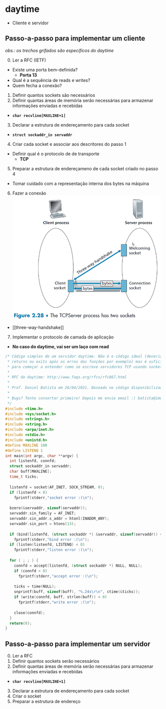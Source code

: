 # daytime

- Cliente e servidor

## Passo-a-passo para implementar um cliente

_obs.: os trechos grifados são específicos do daytime_

0. Ler a RFC (IETF)
- Existe uma porta bem-definida?
  - **Porta 13**
- Qual é a sequência de reads e writes?
- Quem fecha a conexão?
1. Definir quantos sockets são necessários
2. Definir quantas áreas de memória serão necessárias para armazenar informações enviadas e recebidas
- **`char recvline[MAXLINE+1]`**
3. Declarar a estrutura de endereçamento para cada socket
- **`struct sockaddr_in servaddr`**
4. Criar cada socket e associar aos descritores do passo 1
- Definir qual é o protocolo de de transporte
  - **TCP**
5. Preparar a estrutura de endereçameno de cada socket criado no passo 4
- Tomar cuidado com a representação interna dos bytes na máquina
6. Fazer a conexão
![TCP server process](image-2.png) 
- [[three-way-handshake]]
7. Implementar o protocolo de camada de aplicação
- **No caso do daytime, vai ser um laço com read**

```C
/* Código simples de um servidor daytime. Não é o código ideal (deveria ter
 * returns ou exits após os erros das funções por exemplo) mas é suficiente
 * para começar a entender como se escreve servidores TCP usando sockets.
 * 
 * RFC do daytime: http://www.faqs.org/rfcs/rfc867.html
 *
 * Prof. Daniel Batista em 26/04/2021. Baseado no código disponibilizado no livro do Stevens
 *
 * Bugs? Tente consertar primeiro! Depois me envie email :) batista@ime.usp.br
 */
#include <time.h>
#include <sys/socket.h>
#include <strings.h>
#include <string.h>
#include <arpa/inet.h>
#include <stdio.h>
#include <unistd.h>
#define MAXLINE 100
#define LISTENQ 1
int main(int argc, char **argv) {
  int listenfd, connfd;
  struct sockaddr_in servaddr;
  char buff[MAXLINE];
  time_t ticks;
  
  listenfd = socket(AF_INET, SOCK_STREAM, 0);
  if (listenfd < 0)
    fprintf(stderr,"socket error :(\n");
  
  bzero(&servaddr, sizeof(servaddr));
  servaddr.sin_family = AF_INET;
  servaddr.sin_addr.s_addr = htonl(INADDR_ANY);
  servaddr.sin_port = htons(13);
  
  if (bind(listenfd, (struct sockaddr *) &servaddr, sizeof(servaddr)) < 0 )
    fprintf(stderr,"bind error :(\n");
  if (listen(listenfd, LISTENQ) < 0)
    fprintf(stderr,"listen error :(\n");
  
  for ( ; ; ) {
    connfd = accept(listenfd, (struct sockaddr *) NULL, NULL);
    if (connfd < 0)
      fprintf(stderr,"accept error :(\n");
    
    ticks = time(NULL);
    snprintf(buff, sizeof(buff), "%.24s\r\n", ctime(&ticks));
    if (write(connfd, buff, strlen(buff)) < 0)
      fprintf(stderr,"write error :(\n");
    
    close(connfd);
  }
  return(0);
}
```

## Passo-a-passo para implementar um servidor

0. Ler a RFC
1. Definir quantos sockets serão necessários
2. Definir quantas áreas de memória serão necessárias para armazenar informações enviadas e recebidas
- **`char recvline[MAXLINE+1]`**
3. Declarar a estrutura de endereçamento para cada socket
4. Criar o socket
5. Preparar a estrutura de endereço